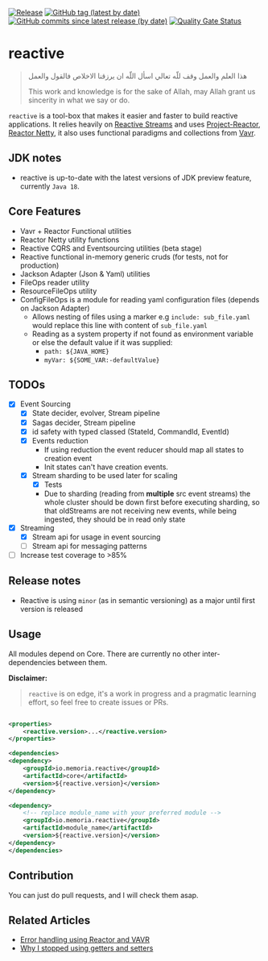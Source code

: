 [![Release](https://github.com/memoria-io/reactive/workflows/Release/badge.svg)](https://github.com/memoria-io/reactive/actions?query=workflow%3ARelease)
[![GitHub tag (latest by date)](https://img.shields.io/github/v/tag/memoria-io/reactive?label=Version&logo=github)](https://github.com/orgs/memoria-io/packages?repo_name=reactive)
[![GitHub commits since latest release (by date)](https://img.shields.io/github/commits-since/memoria-io/reactive/latest?logoColor=github)](https://github.com/memoria-io/reactive/commits/master)
[![Quality Gate Status](https://sonarcloud.io/api/project_badges/measure?project=memoria-io_reactive&metric=alert_status)](https://sonarcloud.io/summary/new_code?id=memoria-io_reactive)

# reactive

> هذا العلم والعمل وقف للّه تعالي اسأل اللّه ان يرزقنا الاخلاص فالقول والعمل
>
> This work and knowledge is for the sake of Allah, may Allah grant us sincerity in what we say or do.

`reactive` is a tool-box that makes it easier and faster to build reactive applications. It relies heavily
on [Reactive Streams](https://www.reactive-streams.org/) and uses [Project-Reactor](https://projectreactor.io/),
[Reactor Netty](https://github.com/reactor/reactor-netty), it also uses functional paradigms and collections
from [Vavr](https://www.vavr.io/).

## JDK notes

* reactive is up-to-date with the latest versions of JDK preview feature, currently `Java 18`.

## Core Features

* Vavr + Reactor Functional utilities
* Reactor Netty utility functions
* Reactive CQRS and Eventsourcing utilities (beta stage)
* Reactive functional in-memory generic cruds (for tests, not for production)
* Jackson Adapter (Json & Yaml) utilities
* FileOps reader utility
* ResourceFileOps utility
* ConfigFileOps is a module for reading yaml configuration files (depends on Jackson Adapter)
    * Allows nesting of files using a marker e.g `include: sub_file.yaml` would replace this line with content
      of `sub_file.yaml`
    * Reading as a system property if not found as environment variable or else the default value if it was supplied:
        * `path: ${JAVA_HOME}`
        * `myVar: ${SOME_VAR:-defaultValue}`

## TODOs

* [x] Event Sourcing
    * [x] State decider, evolver, Stream pipeline
    * [x] Sagas decider, Stream pipeline
    * [x] id safety with typed classed (StateId, CommandId, EventId)
    * [x] Events reduction
        * If using reduction the event reducer should map all states to creation event
        * Init states can't have creation events.
    * [x] Stream sharding to be used later for scaling
        * [x] Tests
        * Due to sharding (reading from **multiple** src event streams) the whole cluster should be down first before
          executing sharding, so that oldStreams are not receiving new events, while being ingested, they should be in
          read
          only state
* [x] Streaming
    * [x] Stream api for usage in event sourcing
    * [ ] Stream api for messaging patterns
* [ ] Increase test coverage to >85%

## Release notes

* Reactive is using `minor` (as in semantic versioning) as a major until first version is released

## Usage

All modules depend on Core. There are currently no other inter-dependencies between them.

**Disclaimer:**
> `reactive` is on edge, it's a work in progress and a pragmatic learning effort, so feel free to create issues or PRs.

```xml

<properties>
    <reactive.version>...</reactive.version>
</properties>

<dependencies>
<dependency>
    <groupId>io.memoria.reactive</groupId>
    <artifactId>core</artifactId>
    <version>${reactive.version}</version>
</dependency>

<dependency>
    <!-- replace module_name with your preferred module -->
    <groupId>io.memoria.reactive</groupId>
    <artifactId>module_name</artifactId>
    <version>${reactive.version}</version>
</dependency>
</dependencies>
```

## Contribution

You can just do pull requests, and I will check them asap.

## Related Articles

* [Error handling using Reactor and VAVR](https://marmoush.com/2019/11/12/Error-Handling.html)
* [Why I stopped using getters and setters](https://marmoush.com/2019/12/13/stopped-using-getters-and-setters.html)
